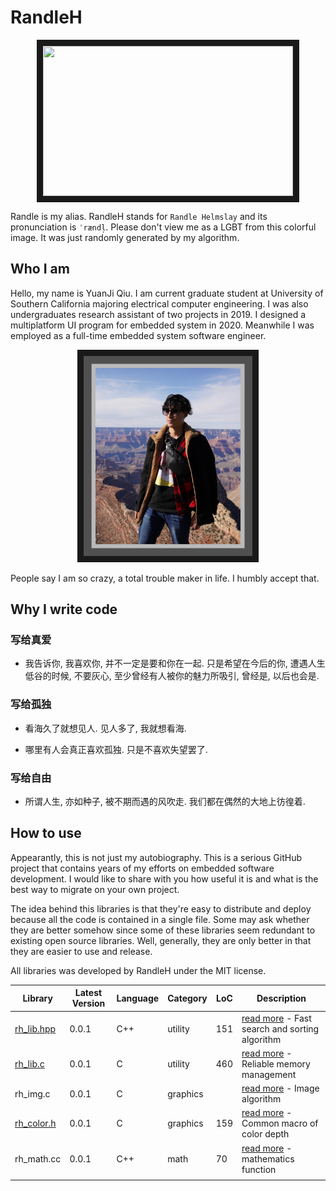 # RandleH



<p align="center">
<img src="./profile/randleh.bmp" width="400" height="240" border="10">
 </p>



Randle is my alias. RandleH stands for `Randle Helmslay` and its pronunciation is `ˈrændl̩`. Please don't view me as a LGBT from this colorful image. It was just randomly generated by my algorithm. 



## Who I am

Hello, my name is YuanJi Qiu. I am current graduate student at University of Southern California majoring electrical computer engineering. I was also undergraduates research assistant of two projects in 2019. I designed a multiplatform UI program for embedded system in 2020. Meanwhile I was employed as a full-time embedded system software engineer. 



<p align="center">
<img src="./profile/profile1.JPEG" width="270" height="320" border="10">
 </p>



People say I am so crazy, a total trouble maker in life. I humbly accept that.  



## Why I write code



### 写给真爱

- 我告诉你, 我喜欢你, 并不一定是要和你在一起. 只是希望在今后的你, 遭遇人生低谷的时候, 不要灰心, 至少曾经有人被你的魅力所吸引, 曾经是, 以后也会是.

  

### 写给孤独

- 看海久了就想见人. 见人多了, 我就想看海.



- 哪里有人会真正喜欢孤独. 只是不喜欢失望罢了.



### 写给自由

- 所谓人生, 亦如种子, 被不期而遇的风吹走. 我们都在偶然的大地上彷徨着.





## How to use

Appearantly, this is not just my autobiography. This is a serious GitHub project that contains years of my efforts on embedded software development. I would like to share with you how useful it is and what is the best way to migrate on your own project.

The idea behind this libraries is that they're easy to distribute and deploy because all the code is contained in a single file. Some may ask whether they are better somehow since some of these libraries seem redundant to existing open source libraries. Well, generally, they are only better in that they are easier to use and release.



All libraries was developed by RandleH under the MIT license. 

| Library                        | Latest Version | Language | Category | LoC  | Description                                                  |
| ------------------------------ | -------------- | -------- | -------- | ---- | ------------------------------------------------------------ |
| [rh_lib.hpp](./src/rh_lib.hpp) | 0.0.1          | C++      | utility  | 151  | [read more](./doc/rh_lib.md) - Fast search and sorting algorithm |
| [rh_lib.c](./src/rh_libc.c)    | 0.0.1          | C        | utility  | 460  | [read more](./doc/rh_lib.md) - Reliable memory management    |
| rh_img.c                       | 0.0.1          | C        | graphics |      | [read more]() - Image algorithm                              |
| [rh_color.h](./inc/rh_color.h) | 0.0.1          | C        | graphics | 159  | [read more](./doc/rh_color.md) - Common macro of color depth |
| rh_math.cc                     | 0.0.1          | C++      | math     | 70   | [read more]() - mathematics function                         |
|                                |                |          |          |      |                                                              |









